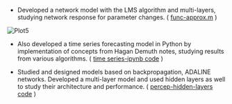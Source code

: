   * Developed a network model with the LMS algorithm and multi-layers, studying network response for parameter changes. ( [func-approx.m](func_approx/func_approx_trail.m) )
  
  
  ![Plot5](https://github.com/gvsakash/ann-design/blob/master/func_approx/model_illust.jpg)  
  
  
  * Also developed a time series forecasting model in Python by implementation of concepts from Hagan Demuth notes, studying results from various algorithms. ( [time series-ipynb code](time-series-practice-model.ipynb) )
  
  
  * Studied and designed models based on backpropagation, ADALINE networks. Developed a multi-layer model and used hidden layers as well to study their architecture and performance. ( [percep-hidden-layers code](multi_lay_percep_two_hidd_layers.ipynb) )
